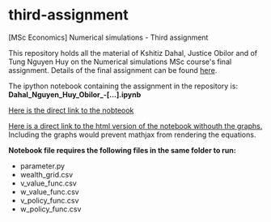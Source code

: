 # third-assignment
[MSc Economics] Numerical simulations - Third assignment

This repository holds all the material of Kshitiz Dahal, Justice Obilor and of
Tung Nguyen Huy on the Numerical simulations MSc course's final assignment.
Details of the final assignment can be found
[here](http://janboone.github.io/open_source_for_economists/assignment3.html).

The ipython notebook containing the assignment in the repository is:
**Dahal_Nguyen_Huy_Obilor_-[...].ipynb**

[Here is the direct link to the nobteook](https://github.com/numeraire92/third-assignment/blob/master/Dahal_Nguyen_Huy_Obilor_-_Agent_based_modeling_approach_of_the_Greenwood-Jovanovic_model.ipynb)

[Here is a direct link to the html version of the notebook withouth the graphs.](http://numeraire92.github.io/third-assignment/) Including the graphs would prevent mathjax from rendering the equations.


**Notebook file requires the following files in the same folder to run:**

* parameter.py
* wealth_grid.csv
* v_value_func.csv
* w_value_func.csv
* v_policy_func.csv
* w_policy_func.csv
